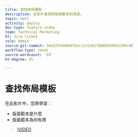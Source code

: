 ```yaml
---
title: 查找佈局模板
description: 此影片會說明版面範本的用途。
topic: null
activity: deploy
doc-type: feature video
team: Technical Marketing
kt: Jira ticket
role: Admin
source-git-commit: 3ded3fe9d8b97b1c11cb382f8088930842399c98
workflow-type: tm+mt
source-wordcount: '33'
ht-degree: 0%

---
```


# 查找佈局模板

在此影片中，您將學習：

* 版面範本是什麼
* 版面範本為何有用

>[!VIDEO](https://video.tv.adobe.com/v/335072/?quality=12)
